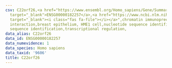 ```yaml
---
csv: C22orf26,<a href="https://www.ensembl.org/Homo_sapiens/Gene/Summary?db=core;g=ENSG00000182257"
  target="_blank">ENSG00000182257</a>,<a href="https://www.ncbi.nlm.nih.gov/pubmed/22863008"
  target="_blank"><i class="fas fa-file"></i></a>",chromatin immunoprecipitation assay,direct
  interaction,breast epithelium, HME1 cell,nucleotide sequence identification,nucleotide
  sequence identification,transcriptional regulation,
data_alias: C22orf26
data_id: ENSG00000182257
data_numevidence: 1
data_species: Homo sapiens
data_taxid: '9606'
title: C22orf26
---
```

